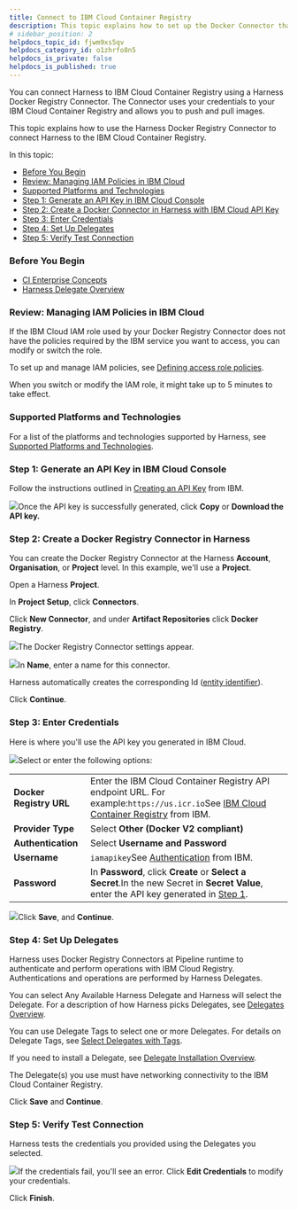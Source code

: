```yaml
---
title: Connect to IBM Cloud Container Registry
description: This topic explains how to set up the Docker Connector that uses IBM Registry.
# sidebar_position: 2
helpdocs_topic_id: fjwm9xs5qv
helpdocs_category_id: o1zhrfo8n5
helpdocs_is_private: false
helpdocs_is_published: true
---
```


You can connect Harness to IBM Cloud Container Registry using a Harness Docker Registry Connector. The Connector uses your credentials to your IBM Cloud Container Registry and allows you to push and pull images.

This topic explains how to use the Harness Docker Registry Connector to connect Harness to the IBM Cloud Container Registry.

In this topic:

* [Before You Begin](https://ngdocs.harness.io/article/fjwm9xs5qv-using-ibm-registry-to-create-a-docker-connector#before_you_begin)
* [Review: Managing IAM Policies in IBM Cloud](https://ngdocs.harness.io/article/fjwm9xs5qv-using-ibm-registry-to-create-a-docker-connector#review_managing_iam_policies_in_ibm_cloud)
* [Supported Platforms and Technologies](https://ngdocs.harness.io/article/fjwm9xs5qv-using-ibm-registry-to-create-a-docker-connector#supported_platforms_and_technologies)
* [Step 1: Generate an API Key in IBM Cloud Console](https://ngdocs.harness.io/article/fjwm9xs5qv-using-ibm-registry-to-create-a-docker-connector#step_1_generate_an_api_key_in_ibm_cloud_console)
* [Step 2: Create a Docker Connector in Harness with IBM Cloud API Key](https://ngdocs.harness.io/article/fjwm9xs5qv-using-ibm-registry-to-create-a-docker-connector#step_2_create_a_docker_connector_in_harness_with_ibm_cloud_api_key)
* [Step 3: Enter Credentials](https://ngdocs.harness.io/article/fjwm9xs5qv-using-ibm-registry-to-create-a-docker-connector#step_3_enter_credentials)
* [Step 4: Set Up Delegates](https://ngdocs.harness.io/article/fjwm9xs5qv-using-ibm-registry-to-create-a-docker-connector#step_4_set_up_delegates)
* [Step 5: Verify Test Connection](https://ngdocs.harness.io/article/fjwm9xs5qv-using-ibm-registry-to-create-a-docker-connector#step_5_verify_test_connection)

### Before You Begin

* [CI Enterprise Concepts](/article/rch2t8j1ay-ci-enterprise-concepts)
* [Harness Delegate Overview](https://ngdocs.harness.io/article/2k7lnc7lvl-delegates-overview)

### Review: Managing IAM Policies in IBM Cloud

If the IBM Cloud IAM role used by your Docker Registry Connector does not have the policies required by the IBM service you want to access, you can modify or switch the role.

To set up and manage IAM policies, see [Defining access role policies](https://cloud.ibm.com/docs/Registry?topic=Registry-user#user).

When you switch or modify the IAM role, it might take up to 5 minutes to take effect.

### Supported Platforms and Technologies

For a list of the platforms and technologies supported by Harness, see [Supported Platforms and Technologies](https://ngdocs.harness.io/article/1e536z41av-supported-platforms-and-technologies).

### Step 1: Generate an API Key in IBM Cloud Console

Follow the instructions outlined in [Creating an API Key](https://cloud.ibm.com/docs/account?topic=account-userapikey&interface=ui#create_user_key) from IBM.

![](https://files.helpdocs.io/i5nl071jo5/articles/fjwm9xs5qv/1635838489269/wb-ntkbi-2-m-hax-mi-55-var-sz-ucmcc-lm-8-pt-1-wp-i-3-re-njhdy-ganc-poy-8-edgnd-ymfc-72-a-wk-wpe-2-tzpdu-05-n-kq-0-s-oy-h-9-d-hfmop-snm-qih-0-c-ntb-tukv-cvb-2-xgn-9-ep-sci-k-p-6-f-8-kb-3-ns-s-1600)Once the API key is successfully generated, click **Copy** or **Download the API key.**

### Step 2: Create a Docker Registry Connector in Harness

You can create the Docker Registry Connector at the Harness **Account**, **Organisation**, or **Project** level. In this example, we'll use a **Project**.

Open a Harness **Project**.

In **Project Setup**, click **Connectors**.

Click **New Connector**, and under **Artifact Repositories** click **Docker Registry**. 

![](https://files.helpdocs.io/i5nl071jo5/articles/fjwm9xs5qv/1635838479693/djubb-gqpn-syjuvzocy-8-sfed-xptv-xv-zb-f-0-z-wvkf-m-5-x-us-81-n-mjkfavb-l-4-x-0-a-pprveg-boiy-6-u-km-djj-94-cd-3-mf-1-tve-je-1-a-n-ccxh-wdu-rs-ge-1-o-1-qoy-98-c-ryqim-ud-mmsi-zvwa-x-1-yno-8-c-s-1600)The Docker Registry Connector settings appear.

![](https://files.helpdocs.io/i5nl071jo5/articles/fjwm9xs5qv/1635838468117/pq-0-i-9-jfaf-nbf-byvmty-5-g-gnvp-zw-lwqch-19-ibe-kzvy-e-5-n-qf-74-oo-0-mjh-zi-ka-uxis-98-yvp-d-3-d-6-ywb-7-opk-ta-hea-6-mag-9-p-jqvrb-omp-ay-n-5-j-2-un-gghv-uherhl-j-v-5-z-9-cu-sdxoq-ge-y-s-1600)In **Name**, enter a name for this connector.

Harness automatically creates the corresponding Id ([entity identifier](https://ngdocs.harness.io/article/li0my8tcz3-entity-identifier-reference)).

Click **Continue**.

### Step 3: Enter Credentials

Here is where you'll use the API key you generated in IBM Cloud.

![](https://files.helpdocs.io/i5nl071jo5/articles/fjwm9xs5qv/1635838456816/j-s-53-vt-5-dqiggu-cqoz-68-j-4-yice-vkbf-p-6-df-3-fsuw-to-3-xl-7-o-fce-wlf-xt-xv-rkjpxoj-pj-xi-wddg-qrlib-dk-3-kmo-5-q-ge-9-c-rvs-sdwb-qql-sypgs-l-81-c-ws-tx-ggjsciw-3-n-9-j-wgu-1-t-g-qht-hxi-m-s-1600)Select or enter the following options:



|  |  |
| --- | --- |
| **Docker Registry URL** | Enter the IBM Cloud Container Registry API endpoint URL. For example:`https://us.icr.io`See [IBM Cloud Container Registry](https://cloud.ibm.com/apidocs/container-registry#endpoint-url) from IBM. |
| **Provider Type** | Select **Other (Docker V2 compliant)** |
| **Authentication** | Select **Username and Password** |
| **Username** | `iamapikey`See [Authentication](https://cloud.ibm.com/docs/Registry?topic=Registry-registry_access&mhsrc=ibmsearch_a&mhq=iamapikey#registry_access_apikey_auth) from IBM. |
| **Password** | In **Password**, click **Create** or **Select a Secret**.In the new Secret in **Secret Value**, enter the API key generated in [Step 1](/article/fjwm9xs5qv-using-ibm-registry-to-create-a-docker-connector#step_1_generate_an_api_key_in_ibm_cloud_console). |

![](https://files.helpdocs.io/i5nl071jo5/articles/fjwm9xs5qv/1635838446600/i-zn-kg-dufgm-uwcm-zw-jbonvv-tu-gz-xecq-q-5-u-6-b-296-guf-hv-si-nia-2-qzbdeeproi-jv-3-l-kf-5-vr-5-sj-5-gz-u-1-ia-zc-80-c-n-3-t-bx-qe-4-p-5-lpm-ghll-jlc-wvzvw-joo-6-b-4-d-lyiq-3-ch-p-3-upq-dz-co-s-1600)Click **Save**, and **Continue**.

### Step 4: Set Up Delegates

Harness uses Docker Registry Connectors at Pipeline runtime to authenticate and perform operations with IBM Cloud Registry. Authentications and operations are performed by Harness Delegates.

You can select Any Available Harness Delegate and Harness will select the Delegate. For a description of how Harness picks Delegates, see [Delegates Overview](https://ngdocs.harness.io/article/2k7lnc7lvl-delegates-overview).

You can use Delegate Tags to select one or more Delegates. For details on Delegate Tags, see [Select Delegates with Tags](https://ngdocs.harness.io/article/nnuf8yv13o-select-delegates-with-selectors).

If you need to install a Delegate, see [Delegate Installation Overview](https://ngdocs.harness.io/article/re8kk0ex4k-delegate-installation-overview).

The Delegate(s) you use must have networking connectivity to the IBM Cloud Container Registry.

Click **Save** and **Continue**.

### Step 5: Verify Test Connection

Harness tests the credentials you provided using the Delegates you selected.

![](https://files.helpdocs.io/i5nl071jo5/articles/fjwm9xs5qv/1635838434773/qipa-zl-2-rpbg-voju-3-m-1-xt-7-dph-9-fkeei-vh-xtt-azic-3-zdulho-soh-ywx-y-1-w-oorl-6-g-86-toaer-4-nsu-ec-8-ozg-g-4-jvv-x-yyhm-xub-yx-xyg-jlhs-5-kta-pnl-vxv-k-5-xkw-xn-x-oh-2-j-zcy-6-n-la-a-1-8-s-1600)If the credentials fail, you'll see an error. Click **Edit Credentials** to modify your credentials.

Click **Finish**.

